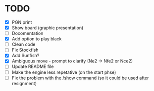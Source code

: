 # TODO

- [x] PGN print
- [x] Show board (graphic presentation)
- [ ] Docomentation
- [x] Add option to play black
- [ ] Clean code
- [ ] Fix Stockfish
- [x] Add Sunfish?
- [x] Ambiguous move - prompt to clarify (Ne2 -> Nfe2 or Nce2)  
- [ ] Update README file
- [ ] Make the engine less repetative (on the start phse)
- [ ] Fix the problem with the /show command (so it could be used after resignment)
